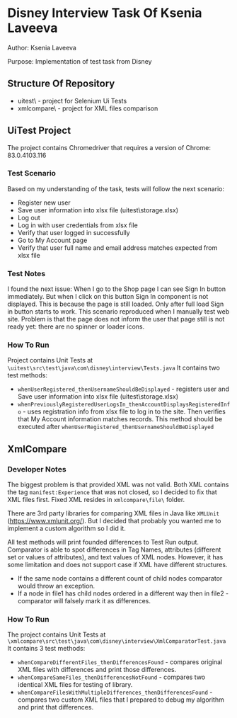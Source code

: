 # Disney Interview Task Of Ksenia Laveeva

Author: Ksenia Laveeva

Purpose: Implementation of test task from Disney

## Structure Of Repository

* uitest\ - project for Selenium Ui Tests 
* xmlcompare\ - project for XML files comparison

## UiTest Project

The project contains Chromedriver that requires a version of Chrome: 83.0.4103.116

### Test Scenario

Based on my understanding of the task, tests will follow the next scenario:
* Register new user
* Save user information into xlsx file (uitest\storage.xlsx)
* Log out
* Log in with user credentials from xlsx file
* Verify that user logged in successfully
* Go to My Account page
* Verify that user full name and email address matches expected from xlsx file

### Test Notes

I found the next issue:
When I go to the Shop page I can see Sign In button immediately. But when I click on this button Sign In component is not displayed.
This is because the page is still loaded. Only after full load Sign in button starts to work. This scenario reproduced when I manually test web site. 
Problem is that the page does not inform the user that page still is not ready yet: there are no spinner or loader icons.

### How To Run

Project contains Unit Tests at <code>\uitest\src\test\java\com\disney\interview\Tests.java</code>
It contains two test methods:
* <code>whenUserRegistered_thenUsernameShouldBeDisplayed</code> - registers user and Save user information into xlsx file (uitest\storage.xlsx)
* <code>whenPreviouslyRegisteredUserLogsIn_thenAccountDisplaysRegisteredInfo</code> - uses registration info from xlsx file to log in to the site. Then verifies that My Account information matches records. This method should be executed after <code>whenUserRegistered_thenUsernameShouldBeDisplayed</code>


## XmlCompare

### Developer Notes
The biggest problem is that provided XML was not valid. Both XML contains the tag `manifest:Experience` that was not closed, so I decided to fix that XML files first. Fixed XML resides in <code>xmlcompare\file\\</code> folder.

There are 3rd party libraries for comparing XML files in Java like <code>XMLUnit</code> (https://www.xmlunit.org/).
But I decided that probably you wanted me to implement a custom algorithm so I did it.

All test methods will print founded differences to Test Run output.
Comparator is able to spot differences in Tag Names, attributes (different set or values of attributes), and text values of XML nodes.
However, it has some limitation and does not support case if XML have different structures. 
* If the same node contains a different count of child nodes comparator would throw an exception. 
* If a node in file1 has child nodes ordered in a different way then in file2  - comparator will falsely mark it as differences. 

### How To Run
The project contains Unit Tests at <code>\xmlcompare\src\test\java\com\disney\interview\XmlComparatorTest.java</code>
It contains 3 test methods:
* <code>whenCompareDifferentFiles_thenDifferencesFound</code> - compares original XML files with differences and print those differences.
* <code>whenCompareSameFiles_thenDifferencesNotFound</code> - compares two identical XML files for testing of library.
* <code>whenCompareFilesWithMultipleDifferences_thenDifferencesFound</code> - compares two custom XML files that I prepared to debug my algorithm and print that differences.